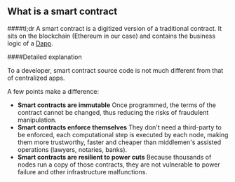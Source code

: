 ## What is a smart contract

####tl;dr
A smart contract is a digitized version of a traditional contract. It sits on the blockchain (Ethereum in our case) and contains the business logic of a [Dapp](/docs/Ethereum-glossary-for-newbies/Dapp.md).

####Detailed explanation

To a developer, smart contract source code is not much different from that of centralized apps. 

A few points make a difference:
* **Smart contracts are immutable**
Once programmed, the terms of the contract cannot be changed, thus reducing the risks of fraudulent manipulation.
* **Smart contracts enforce themselves** 
They don't need a third-party to be enforced, each computational step is executed by each node, making them more trustworthy, faster and cheaper than middlemen's assisted operations (lawyers, notaries, banks).
* **Smart contracts are resilient to power cuts** 
Because thousands of nodes run a copy of those contracts, they are not vulnerable to power failure and other infrastructure malfunctions.